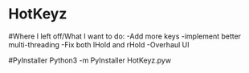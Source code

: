 # HotKeyz

#Where I left off/What I want to do:
-Add more keys
-implement better multi-threading
-Fix both lHold and rHold
-Overhaul UI

#PyInstaller
Python3 -m PyInstaller HotKeyz.pyw
